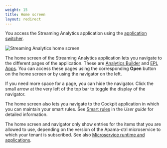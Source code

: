 ```yaml
---
weight: 15
title: Home screen
layout: redirect
---
```


You access the Streaming Analytics application using the [application switcher](/users-guide/getting-started/#app-switcher).

![Streaming Analytics home screen](/images/apama/streaming-analytics-home-screen.png)

The home screen of the Streaming Analytics application lets you navigate to the different pages of the application. 
These are [Analytics Builder](#analytics-builder) and [EPL Apps](#apama-epl-apps). 
You can access these pages using the corresponding **Open** button on the home screen or by using the navigator on the left.

If you need more space for a page, you can hide the navigator. Click the small arrow at the very left of the top bar to toggle the display of the navigator.

The home screen also lets you navigate to the Cockpit application in which you can maintain your smart rules. 
See [Smart rules](/users-guide/cockpit/#smart-rules) in the *User guide* for detailed information.

The home screen and navigator only show entries for the items that you are allowed to use, 
depending on the version of the Apama-ctrl microservice to which your tenant is subscribed. 
See also [Microservice runtime and applications](#microservice-and-applications).



